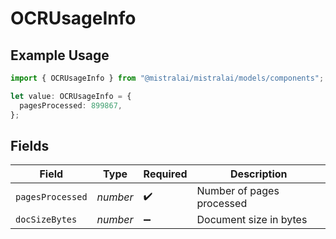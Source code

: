 # OCRUsageInfo

## Example Usage

```typescript
import { OCRUsageInfo } from "@mistralai/mistralai/models/components";

let value: OCRUsageInfo = {
  pagesProcessed: 899867,
};
```

## Fields

| Field                     | Type                      | Required                  | Description               |
| ------------------------- | ------------------------- | ------------------------- | ------------------------- |
| `pagesProcessed`          | *number*                  | :heavy_check_mark:        | Number of pages processed |
| `docSizeBytes`            | *number*                  | :heavy_minus_sign:        | Document size in bytes    |